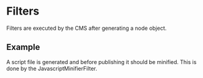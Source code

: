 # Filters

Filters are executed by the CMS after generating a node object.

## Example

A script file is generated and before publishing it should be minified. This is done by the JavascriptMinifierFilter.